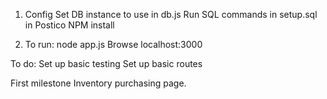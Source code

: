 1. Config 
Set DB instance to use in db.js
Run SQL commands in setup.sql in Postico
NPM install

2. To run:
node app.js
Browse localhost:3000

To do:
Set up basic testing
Set up basic routes

First milestone
Inventory purchasing page.